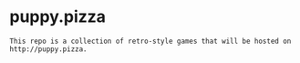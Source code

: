 # puppy.pizza
    This repo is a collection of retro-style games that will be hosted on http://puppy.pizza.